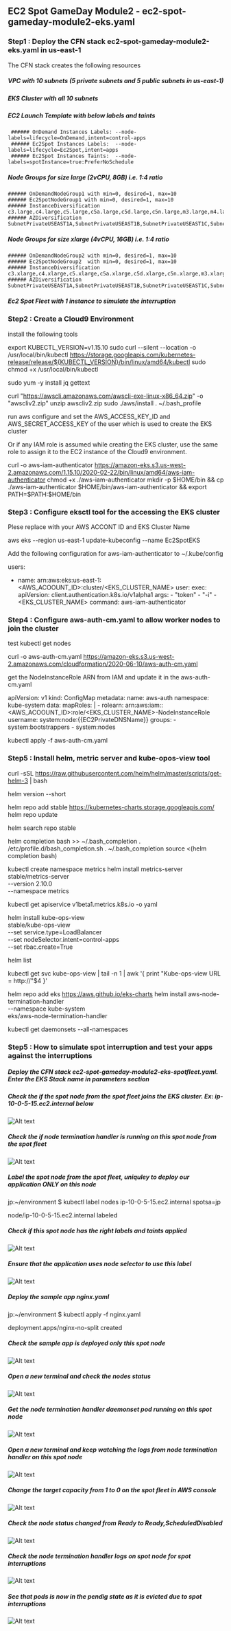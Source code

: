 ## EC2 Spot GameDay  Module2 - ec2-spot-gameday-module2-eks.yaml

### Step1 :  Deploy the CFN stack ec2-spot-gameday-module2-eks.yaml in us-east-1
 The CFN stack creates the following resources
 ##### VPC with 10 subnets (5 private subnets and 5 public subnets in us-east-1)
 ##### EKS Cluster with all 10 subnets
 ##### EC2 Launch Template with below labels and taints
     ###### OnDemand Instances Labels: --node-labels=lifecycle=OnDemand,intent=control-apps
     ###### Ec2Spot Instances Labels:  --node-labels=lifecycle=Ec2Spot,intent=apps
     ###### Ec2Spot Instances Taints:  --node-labels=spotInstance=true:PreferNoSchedule     
 ##### Node Groups for size large (2vCPU, 8GB) i.e. 1:4 ratio
    ###### OnDemandNodeGroup1 with min=0, desired=1, max=10
    ###### Ec2SpotNodeGroup1 with min=0, desired=1, max=10
    ###### InstanceDiversification c3.large,c4.large,c5.large,c5a.large,c5d.large,c5n.large,m3.large,m4.large,m5.large,m5a.large,m5d.large,m5n.large,r3.large,r4.large,r5.large,r5a.large,r5n.large,t2.large,t3.large,t3a.large
    ###### AZDiversification SubnetPrivateUSEAST1A,SubnetPrivateUSEAST1B,SubnetPrivateUSEAST1C,SubnetPrivateUSEAST1D,SubnetPrivateUSEAST1E
 ##### Node Groups for size xlarge (4vCPU, 16GB) i.e. 1:4 ratio
    ###### OnDemandNodeGroup2 with min=0, desired=1, max=10
    ###### Ec2SpotNodeGroup2  with min=0, desired=1, max=10
    ###### InstanceDiversification c3.xlarge,c4.xlarge,c5.xlarge,c5a.xlarge,c5d.xlarge,c5n.xlarge,m3.xlarge,m4.xlarge,m5.xlarge,m5a.xlarge,m5d.xlarge,m5n.xlarge,r3.xlarge,r4.xlarge,r5.xlarge,r5a.xlarge,r5n.xlarge,t2.xlarge,t3.xlarge,t3a.xlarge
    ###### AZDiversification SubnetPrivateUSEAST1A,SubnetPrivateUSEAST1B,SubnetPrivateUSEAST1C,SubnetPrivateUSEAST1D,SubnetPrivateUSEAST1E    
##### Ec2 Spot Fleet with 1 instance to simulate the interruption
    
### Step2 : Create a Cloud9 Environment
install the following tools

export KUBECTL_VERSION=v1.15.10
sudo curl --silent --location -o /usr/local/bin/kubectl https://storage.googleapis.com/kubernetes-release/release/${KUBECTL_VERSION}/bin/linux/amd64/kubectl
sudo chmod +x /usr/local/bin/kubectl

sudo yum -y install jq gettext

curl "https://awscli.amazonaws.com/awscli-exe-linux-x86_64.zip" -o "awscliv2.zip"
unzip awscliv2.zip
sudo ./aws/install
. ~/.bash_profile

run aws configure  and set the AWS_ACCESS_KEY_ID and AWS_SECRET_ACCESS_KEY of the
user which is used to create the EKS cluster

Or if any IAM role is assumed while creating the EKS cluster, use the same role to 
assign it to the EC2 instance of the Cloud9 environment.

curl -o aws-iam-authenticator https://amazon-eks.s3.us-west-2.amazonaws.com/1.15.10/2020-02-22/bin/linux/amd64/aws-iam-authenticator
chmod +x ./aws-iam-authenticator
mkdir -p $HOME/bin && cp ./aws-iam-authenticator $HOME/bin/aws-iam-authenticator && export PATH=$PATH:$HOME/bin


### Step3 : Configure eksctl tool for the accessing the EKS cluster

Plese replace with your AWS ACCONT ID and EKS Cluster Name

aws eks --region us-east-1 update-kubeconfig --name Ec2SpotEKS

Add the following configuration for aws-iam-authenticator to ~/.kube/config

users:
- name: arn:aws:eks:us-east-1:<AWS_ACOOUNT_ID>:cluster/<EKS_CLUSTER_NAME>
  user:
    exec:
      apiVersion: client.authentication.k8s.io/v1alpha1
      args:
      - "token"
      - "-i"
      - <EKS_CLUSTER_NAME>
      command: aws-iam-authenticator
      

### Step4 : Configure aws-auth-cm.yaml to allow worker nodes to join the cluster    
      
test kubectl get nodes

curl -o aws-auth-cm.yaml https://amazon-eks.s3.us-west-2.amazonaws.com/cloudformation/2020-06-10/aws-auth-cm.yaml

get the NodeInstanceRole ARN from IAM and update it in the aws-auth-cm.yaml


apiVersion: v1
kind: ConfigMap
metadata:
  name: aws-auth
  namespace: kube-system
data:
  mapRoles: |
    - rolearn: arn:aws:iam::<AWS_ACOOUNT_ID>:role/<EKS_CLUSTER_NAME>-NodeInstanceRole
      username: system:node:{{EC2PrivateDNSName}}
      groups:
        - system:bootstrappers
        - system:nodes
        
        
     
 kubectl apply -f aws-auth-cm.yaml
 
 ### Step5 : Install helm, metric server and kube-opos-view tool
 
 curl -sSL https://raw.githubusercontent.com/helm/helm/master/scripts/get-helm-3 | bash
 
 helm version --short
 
 
 helm repo add stable https://kubernetes-charts.storage.googleapis.com/
 helm repo update
 
 helm search repo stable
 
 helm completion bash >> ~/.bash_completion
 . /etc/profile.d/bash_completion.sh
 . ~/.bash_completion
 source <(helm completion bash)
 
 
 kubectl create namespace metrics
 helm install metrics-server \
     stable/metrics-server \
     --version 2.10.0 \
     --namespace metrics

kubectl get apiservice v1beta1.metrics.k8s.io -o yaml


helm install kube-ops-view \
stable/kube-ops-view \
--set service.type=LoadBalancer \
--set nodeSelector.intent=control-apps \
--set rbac.create=True

helm list

kubectl get svc kube-ops-view | tail -n 1 | awk '{ print "Kube-ops-view URL = http://"$4 }'


helm repo add eks https://aws.github.io/eks-charts
helm install aws-node-termination-handler \
             --namespace kube-system \
             eks/aws-node-termination-handler


kubectl get daemonsets --all-namespaces


### Step5 : How to simulate spot interruption and test your apps against the interruptions

##### Deploy the CFN stack ec2-spot-gameday-module2-eks-spotfleet.yaml. Enter the EKS Stack name in parameters section

##### Check the if the spot node from the spot fleet joins the EKS cluster. Ex: ip-10-0-5-15.ec2.internal below

![Alt text](docs/2.png?raw=true "Diagram")

##### Check the if node termination handler is running on this spot node from the spot fleet

![Alt text](docs/1.png?raw=true "Diagram")

##### Label the spot node from the spot fleet, uniquley to deploy our application ONLY on this node

jp:~/environment $ kubectl label nodes ip-10-0-5-15.ec2.internal   spotsa=jp


node/ip-10-0-5-15.ec2.internal labeled

##### Check if this spot node has the right labels and taints applied 
![Alt text](docs/5.png?raw=true "Diagram")

##### Ensure that the application uses node selector to use this label 
![Alt text](docs/12.png?raw=true "Diagram")

##### Deploy the sample app nginx.yaml 
jp:~/environment $ kubectl apply -f nginx.yaml

 
deployment.apps/nginx-no-split created

##### Check the sample app is deployed only this spot node
![Alt text](docs/6.png?raw=true "Diagram")


##### Open a new terminal and check the nodes status
![Alt text](docs/2.png?raw=true "Diagram")

##### Get the node termination handler daemonset pod running on this spot node
![Alt text](docs/1.png?raw=true "Diagram")

##### Open a new terminal and keep watching the logs from node termination handler on this spot node
![Alt text](docs/3.png?raw=true "Diagram")

##### Change the target capacity from 1 to 0 on the spot fleet in AWS console
![Alt text](docs/7.png?raw=true "Diagram")

##### Check the node status changed from Ready to Ready,ScheduledDisabled
![Alt text](docs/8.png?raw=true "Diagram")

##### Check the node termination handler logs on spot node for spot interruptions 
![Alt text](docs/10.png?raw=true "Diagram")

##### See that pods is now in the pendig state as it is evicted due to spot interruptions 
![Alt text](docs/11.png?raw=true "Diagram")